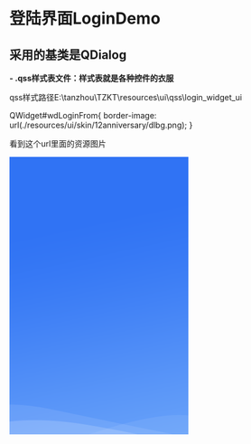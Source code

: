 # 登陆界面LoginDemo #
## 采用的基类是QDialog ##

**- .qss样式表文件：样式表就是各种控件的衣服**


qss样式路径E:\tanzhou\TZKT\resources\ui\qss\login_widget_ui

QWidget#wdLoginFrom{
  border-image: url(./resources/ui/skin/12anniversary/dlbg.png);
}

看到这个url里面的资源图片

![](./pic/dlbg.png)

